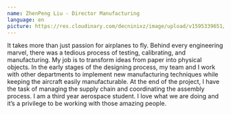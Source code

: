 ```yaml
---
name: ZhenPeng Liu - Director Manufacturing
language: en
picture: https://res.cloudinary.com/decninixz/image/upload/v1595339651/115932245_662259141036259_2299603389254431865_n_vynhbu.jpg
---
```

It takes more than just passion for airplanes to fly. Behind every engineering marvel, there was a tedious process of testing, calibrating, and manufacturing. My job is to transform ideas from paper into physical objects. In the early stages of the designing process, my team and I work with other departments to implement new manufacturing techniques while keeping the aircraft easily manufacturable. At the end of the project, I have the task of managing the supply chain and coordinating the assembly process. I am a third year aerospace student. I love what we are doing and it’s a privilege to be working with those amazing people.
